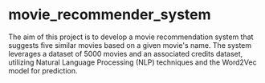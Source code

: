 # movie_recommender_system
The aim of this project is to develop a movie recommendation system that suggests five similar movies based on a given movie's name. The system leverages a dataset of 5000 movies and an associated credits dataset, utilizing Natural Language Processing (NLP) techniques and the Word2Vec model for prediction.
